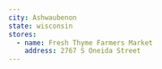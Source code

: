 ```yaml
---
city: Ashwaubenon
state: wisconsin
stores:
  - name: Fresh Thyme Farmers Market
    address: 2767 S Oneida Street
---
```

